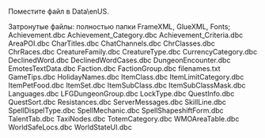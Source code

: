 Поместите файл в Data\enUS.

Затронутые файлы:
полностью папки FrameXML, GlueXML, Fonts;
Achievement.dbc
Achievement_Category.dbc
Achievement_Criteria.dbc
AreaPOI.dbc
CharTitles.dbc
ChatChannels.dbc
ChrClasses.dbc
ChrRaces.dbc
CreatureFamily.dbc
CreatureType.dbc
CurrencyCategory.dbc
DeclinedWord.dbc
DeclinedWordCases.dbc
DungeonEncounter.dbc
EmotesTextData.dbc
Faction.dbc
FactionGroup.dbc
filenames.txt
GameTips.dbc
HolidayNames.dbc
ItemClass.dbc
ItemLimitCategory.dbc
ItemPetFood.dbc
ItemSet.dbc
ItemSubClass.dbc
ItemSubClassMask.dbc
Languages.dbc
LFGDungeonGroup.dbc
LockType.dbc
QuestInfo.dbc
QuestSort.dbc
Resistances.dbc
ServerMessages.dbc
SkillLine.dbc
SpellDispelType.dbc
SpellMechanic.dbc
SpellShapeshiftForm.dbc
TalentTab.dbc
TaxiNodes.dbc
TotemCategory.dbc
WMOAreaTable.dbc
WorldSafeLocs.dbc
WorldStateUI.dbc
